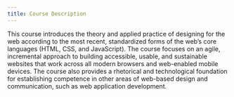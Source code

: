 ```yaml
---
title: Course Description
---
```


This course introduces the theory and applied practice of designing for the web according to the
most recent, standardized forms of the web’s core languages (HTML, CSS, and JavaScript). The course
focuses on an agile, incremental approach to building accessible, usable, and sustainable websites
that work across all modern browsers and web-enabled mobile devices. The course also provides a
rhetorical and technological foundation for establishing competence in other areas of web-based
design and communication, such as web application development.
